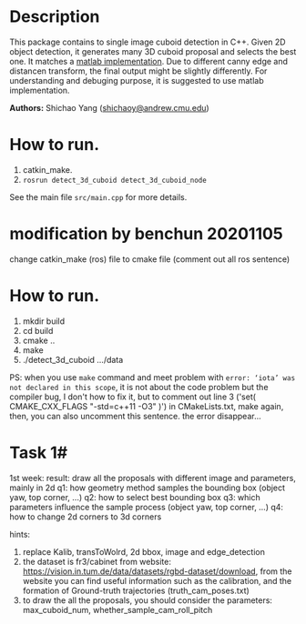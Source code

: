# Description #
This package contains to single image cuboid detection in C++. Given 2D object detection, it generates many 3D cuboid proposal and selects the best one. It matches a [matlab implementation](https://github.com/shichaoy/matlab_cuboid_detect). Due to different canny edge and distancen transform, the final output might be slightly differently. For understanding and debuging purpose, it is suggested to use matlab implementation.



**Authors:** Shichao Yang (shichaoy@andrew.cmu.edu)

# How to run.
1. catkin_make.
2. `rosrun detect_3d_cuboid detect_3d_cuboid_node`

See the main file ```src/main.cpp``` for more details.


# modification by benchun 20201105 #
change catkin_make (ros) file to cmake file (comment out all ros sentence) 
# How to run.
1. mkdir build
2. cd build
3. cmake ..
4. make
5. ./detect_3d_cuboid .../data

PS: 
when you use `make` command and meet problem with `error: ‘iota’ was not declared in this scope`, it is not about the code problem but the compiler bug, I don't how to fix it, but to comment out line 3 ('set( CMAKE_CXX_FLAGS "-std=c++11 -O3" )') in CMakeLists.txt, make again, then, you can also uncomment this sentence. the error disappear...

# Task 1#
1st week: result: draw all the proposals with different image and parameters, mainly in 2d
q1: how geometry method samples the bounding box (object yaw, top corner, ...)
q2: how to select best bounding box
q3: which parameters influence the sample process (object yaw, top corner, …)
q4: how to change 2d corners to 3d corners

hints: 
1) replace Kalib, transToWolrd, 2d bbox, image and edge_detection
2) the dataset is fr3/cabinet from website: https://vision.in.tum.de/data/datasets/rgbd-dataset/download, from the website you can find useful information such as the calibration, and the formation of Ground-truth trajectories (truth_cam_poses.txt)
3) to draw the all the proposals, you should consider the parameters: max_cuboid_num,  whether_sample_cam_roll_pitch
